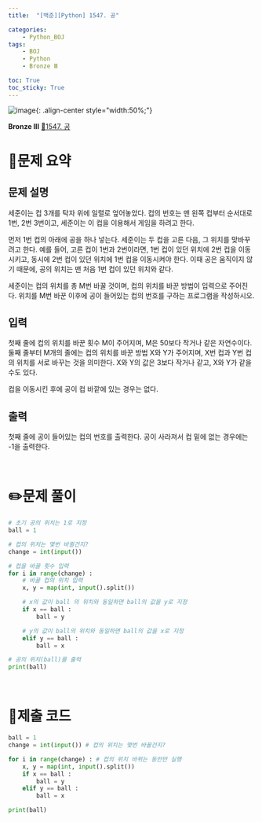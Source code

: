 ```yaml
---
title:  "[백준][Python] 1547. 공" 

categories: 
    - Python_BOJ
tags: 
    - BOJ
    - Python
    - Bronze Ⅲ

toc: True
toc_sticky: True
---
```

![image](https://github.com/user-attachments/assets/32319fe8-99e9-4031-b5d1-9f1909b510dc){: .align-center style="width:50%;"}

**Bronze Ⅲ** 
[🔗1547. 공]('https://www.acmicpc.net/problem/1547')

# 📝문제 요약
## 문제 설명
세준이는 컵 3개를 탁자 위에 일렬로 엎어놓았다. 컵의 번호는 맨 왼쪽 컵부터 순서대로 1번, 2번 3번이고, 세준이는 이 컵을 이용해서 게임을 하려고 한다.

먼저 1번 컵의 아래에 공을 하나 넣는다. 세준이는 두 컵을 고른 다음, 그 위치를 맞바꾸려고 한다. 예를 들어, 고른 컵이 1번과 2번이라면, 1번 컵이 있던 위치에 2번 컵을 이동시키고, 동시에 2번 컵이 있던 위치에 1번 컵을 이동시켜야 한다. 이때 공은 움직이지 않기 때문에, 공의 위치는 맨 처음 1번 컵이 있던 위치와 같다.

세준이는 컵의 위치를 총 M번 바꿀 것이며, 컵의 위치를 바꾼 방법이 입력으로 주어진다. 위치를 M번 바꾼 이후에 공이 들어있는 컵의 번호를 구하는 프로그램을 작성하시오.

## 입력
첫째 줄에 컵의 위치를 바꾼 횟수 M이 주어지며, M은 50보다 작거나 같은 자연수이다. 둘째 줄부터 M개의 줄에는 컵의 위치를 바꾼 방법 X와 Y가 주어지며, X번 컵과 Y번 컵의 위치를 서로 바꾸는 것을 의미한다. X와 Y의 값은 3보다 작거나 같고, X와 Y가 같을 수도 있다.

컵을 이동시킨 후에 공이 컵 바깥에 있는 경우는 없다.


## 출력
첫째 줄에 공이 들어있는 컵의 번호를 출력한다. 공이 사라져서 컵 밑에 없는 경우에는 -1을 출력한다.


<br>

# ✏️문제 풀이
```python
# 초기 공의 위치는 1로 지정
ball = 1

# 컵의 위치는 몇번 바뀔건지?
change = int(input()) 

# 컵을 바꿀 횟수 입력
for i in range(change) : 
    # 바꿀 컵의 위치 입력
    x, y = map(int, input().split())

    # x의 값이 ball 의 위치와 동일하면 ball의 값을 y로 지정
    if x == ball :
        ball = y

    # y의 값이 ball의 위치와 동일하면 ball의 값을 x로 지정
    elif y == ball :
        ball = x

# 공의 위치(ball)를 출력
print(ball)
```

<br>

# 💯제출 코드
```python
ball = 1
change = int(input()) # 컵의 위치는 몇번 바꿀건지?

for i in range(change) : # 컵의 위치 바뀌는 동안만 실행
    x, y = map(int, input().split())
    if x == ball :
        ball = y
    elif y == ball :
        ball = x

print(ball)
```